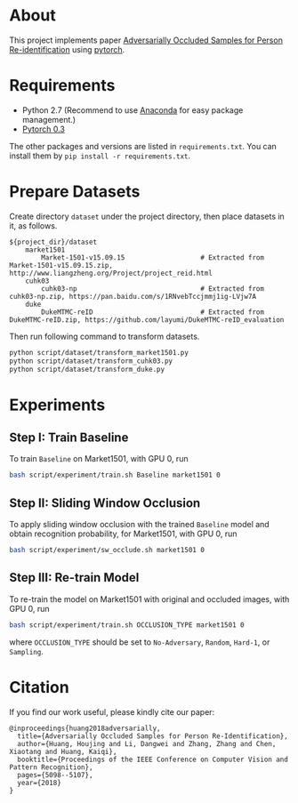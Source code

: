 # About

This project implements paper [Adversarially Occluded Samples for Person Re-identification](http://openaccess.thecvf.com/content_cvpr_2018/papers/Huang_Adversarially_Occluded_Samples_CVPR_2018_paper.pdf) using [pytorch](https://github.com/pytorch/pytorch).


# Requirements

- Python 2.7 (Recommend to use [Anaconda](https://www.anaconda.com/download/) for easy package management.)
- [Pytorch 0.3](http://pytorch.org/)

The other packages and versions are listed in `requirements.txt`. You can install them by `pip install -r requirements.txt`.

# Prepare Datasets

Create directory `dataset` under the project directory, then place datasets in it, as follows.

```
${project_dir}/dataset
    market1501
        Market-1501-v15.09.15                   # Extracted from Market-1501-v15.09.15.zip, http://www.liangzheng.org/Project/project_reid.html
    cuhk03
        cuhk03-np                               # Extracted from cuhk03-np.zip, https://pan.baidu.com/s/1RNvebTccjmmj1ig-LVjw7A
    duke
        DukeMTMC-reID                           # Extracted from DukeMTMC-reID.zip, https://github.com/layumi/DukeMTMC-reID_evaluation
```

Then run following command to transform datasets.

```bash
python script/dataset/transform_market1501.py
python script/dataset/transform_cuhk03.py
python script/dataset/transform_duke.py
```

# Experiments

## Step I: Train Baseline

To train `Baseline` on Market1501, with GPU 0, run

```bash
bash script/experiment/train.sh Baseline market1501 0
```

## Step II: Sliding Window Occlusion

To apply sliding window occlusion with the trained `Baseline` model and obtain recognition probability, for Market1501, with GPU 0, run

```bash
bash script/experiment/sw_occlude.sh market1501 0
```

## Step III: Re-train Model

To re-train the model on Market1501 with original and occluded images, with GPU 0, run

```bash
bash script/experiment/train.sh OCCLUSION_TYPE market1501 0
```

where `OCCLUSION_TYPE` should be set to `No-Adversary`, `Random`, `Hard-1`, or `Sampling`.

# Citation

If you find our work useful, please kindly cite our paper:
```
@inproceedings{huang2018adversarially,
  title={Adversarially Occluded Samples for Person Re-Identification},
  author={Huang, Houjing and Li, Dangwei and Zhang, Zhang and Chen, Xiaotang and Huang, Kaiqi},
  booktitle={Proceedings of the IEEE Conference on Computer Vision and Pattern Recognition},
  pages={5098--5107},
  year={2018}
}
```

